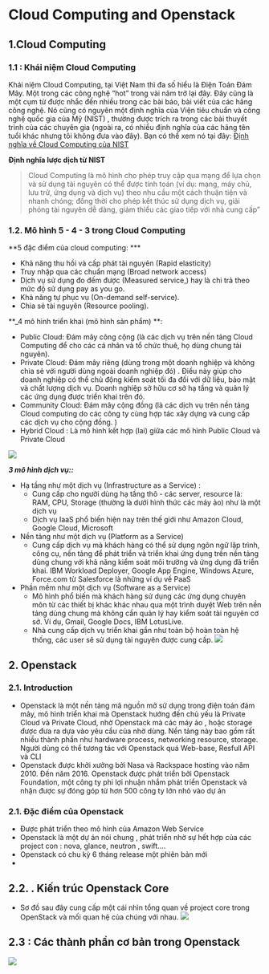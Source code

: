 
# Cloud Computing and Openstack


## 1.Cloud Computing

### 1.1 : Khái niệm Cloud Computing
Khái niệm Cloud Computing, tại Việt Nam thì đa số hiểu là Điện Toán Đám Mây. Một trong các công nghệ “hot” trong vài năm trở lại đây. Đây cũng là một cụm từ được nhắc đến nhiều trong các bài báo, bài viết của các hãng công nghệ. Nó cũng có nguyên một định nghĩa của Viện tiêu chuẩn và công nghệ quốc gia của Mỹ (NIST) , thường được trích ra trong các bài thuyết trình của các chuyên gia (ngoài ra, có nhiều định nghĩa của các hãng tên tuổi khác nhưng tôi không đưa vào đây). Bạn có thể xem nó tại đây:  [Định nghĩa về Cloud Computing của NIST](http://csrc.nist.gov/publications/nistpubs/800-145/SP800-145.pdf)


**Định nghĩa lược dịch từ NIST**

> Cloud Computing là mô hình cho phép truy cập qua mạng để lựa chọn và sử dụng tài nguyên có thể được tính toán (ví dụ: mạng, máy chủ, lưu trữ, ứng dụng và dịch vụ) theo nhu cầu một cách thuận tiện và nhanh chóng; đồng thời cho phép kết thúc sử dụng dịch vụ, giải phóng tài nguyên dễ dàng, giảm thiểu các giao tiếp với nhà cung cấp”

### 1.2. Mô hình  5 - 4 - 3 trong Cloud Computing

**5 đặc điểm của cloud computing: ***

-   Khả năng thu hồi và cấp phát tài nguyên (Rapid elasticity)
-   Truy nhập qua các chuẩn mạng (Broad network access)
-   Dịch vụ sử dụng đo đếm được (Measured service,) hay là chi trả theo mức độ sử dụng pay as you go.
-   Khả năng tự phục vụ (On-demand self-service).
-   Chia sẻ tài nguyên (Resource pooling).


**_4 mô hình triển khai (mô hình sản phẩm) **:

-   Public Cloud: Đám mây công cộng (là các dịch vụ trên nền tảng Cloud Computing để cho các cá nhân và tổ chức thuê, họ dùng chung tài nguyên).
-  Private Cloud: Đám mây riêng (dùng trong một doanh nghiệp và không chia sẻ với người dùng ngoài doanh nghiệp đó) . Điều này giúp cho doanh nghiệp có thể chủ động kiểm soát tối đa đối với dữ liệu, bảo mật và chất lượng dịch vụ. Doanh nghiệp sở hữu cơ sở hạ tầng và quản lý các ứng dụng được triển khai trên đó.
- Community Cloud: Đám mây cộng đồng (là các dịch vụ trên nền tảng Cloud computing do các công ty cùng hợp tác xây dựng và cung cấp các dịch vụ cho cộng đồng. )
-  Hybrid Cloud : Là mô hình kết hợp (lai) giữa các mô hình Public Cloud và Private Cloud 

![](https://www.dialwebhosting.com/images/typesofmodel.png)

**_3 mô hình dịch vụ::_**

-   Hạ tầng như một dịch vụ (Infrastructure as a Service) : 
	- Cung cấp cho người dùng hạ tầng thô - các server, resource là: RAM, CPU, Storage (thường là dưới hình thức các máy ảo) như là một dịch vụ
	- Dịch vụ IaaS phổ biến hiện nay trên thế giới như Amazon Cloud, Google Cloud, Microsoft 
-   Nền tảng như một dịch vụ (Platform as a Service)
	- Cung cấp dịch vụ mà khách hàng có thể sử dụng ngôn ngữ lập trình, công cụ, nền tảng để phát triển và triển khai ứng dụng trên nền tảng dùng chung với khả năng kiểm soát môi trường và ứng dụng đã triển khai. IBM Workload Deployer, Google App Engine, Windows Azure, Force.com từ Salesforce là những ví dụ về PaaS
-   Phần mềm như một dịch vụ (Software as a Service)
	- Mô hình phổ biến mà khách hàng sử dụng các ứng dụng chuyên môn từ các thiết bị khác khác nhau qua một trình duyệt Web trên nền tảng dùng chung mà không cần quản lý hay kiểm soát tài nguyên cơ sở. Ví dụ, Gmail, Google Docs, IBM LotusLive.
	- Nhà cung cấp dịch vụ triển khai gần như toàn bộ hoàn toàn hệ thống, các user sẽ sử dụng tài nguyên được cung cấp.
![](http://blog.appliedis.com/wp-content/uploads/2014/01/PaaS-1.png)

##  2. Openstack

### 2.1. Introduction

- Openstack là một nền tảng mã nguồn mở sử dụng trong điện toán đám mây, mô hình triển khai mà Openstack hướng đến chủ yếu là Private Cloud và Private Cloud, nhờ Openstack mà các máy ảo , hoặc storage được đưa ra dựa vào yêu cầu của nhờ dùng.  Nền tảng này bao gồm rất nhiều thành phần như hardware process, networking resource, storage. Người dùng có thể tương tác với Openstack quá Web-base, Resfull API và CLI 
- Openstack được khởi xưởng bởi Nasa và Rackspace hosting vào năm 2010. Đến năm 2016. Openstack được phát triển bởi Openstack Foundation, một công ty phi lợi nhuận  nhắm phát triển Openstack và nhận được sự đóng góp từ hơn 500 công ty lớn nhỏ vào dự án 

### 2.1. Đặc điểm của Openstack
- Được phát triển theo mô hình của Amazon Web Service
- Openstack là một dự án nói chung , phát triển nhờ sự hết hợp của các project con : nova, glance, neutron , swift....
- Openstack có chu kỳ 6 tháng release một phiên bản mới
- 
## 2.2. . Kiến trúc Openstack Core 
  
- Sơ đồ sau đây cung cấp một cái nhìn tổng quan về project core trong OpenStack và mối quan hệ của chúng với nhau.
![](https://access.redhat.com/webassets/avalon/d/Red_Hat_OpenStack_Platform-9-Architecture_Guide-en-US/images/fce6394275bd3444892c5d3a91ccf17c/RHEL_OSP_arch_347192_1015_JCS_01_Interface-Overview.png)


## 2.3 : Các thành phần cơ bản trong Openstack

![](https://redhatstackblog.files.wordpress.com/2014/11/openstack-stack.jpg)



